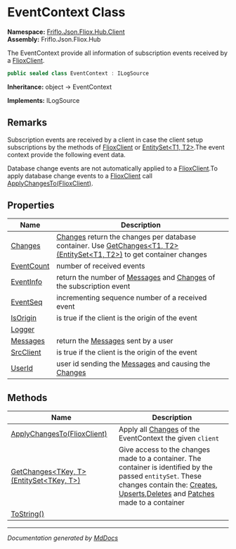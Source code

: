 ﻿<!--  
  <auto-generated>   
    The contents of this file were generated by a tool.  
    Changes to this file may be list if the file is regenerated  
  </auto-generated>   
-->

# EventContext Class

**Namespace:** [Friflo.Json.Fliox.Hub.Client](../index.md)  
**Assembly:** Friflo.Json.Fliox.Hub

The EventContext provide all information of subscription events received by a [FlioxClient](../FlioxClient/index.md).

```csharp
public sealed class EventContext : ILogSource
```

**Inheritance:** object → EventContext

**Implements:** ILogSource

## Remarks

Subscription events are received by a client in case the client setup subscriptions by the  methods of [FlioxClient](../FlioxClient/index.md) or [EntitySet\<T1, T2\>](../EntitySet-2/index.md).The event context provide the following event data.

Database change events are not automatically applied to a [FlioxClient](../FlioxClient/index.md).To apply database change events to a [FlioxClient](../FlioxClient/index.md) call [ApplyChangesTo(FlioxClient)](methods/ApplyChangesTo.md).

## Properties

| Name                                   | Description                                                                                                                                                                               |
| -------------------------------------- | ----------------------------------------------------------------------------------------------------------------------------------------------------------------------------------------- |
| [Changes](properties/Changes.md)       | [Changes](properties/Changes.md) return the changes per database container.             Use [GetChanges\<T1, T2\>(EntitySet\<T1, T2\>)](methods/GetChanges.md) to get  container changes  |
| [EventCount](properties/EventCount.md) |  number of received events                                                                                                                                                                |
| [EventInfo](properties/EventInfo.md)   |  return the number of [Messages](properties/Messages.md) and [Changes](properties/Changes.md) of the subscription event                                                                   |
| [EventSeq](properties/EventSeq.md)     |  incrementing sequence number of a received event                                                                                                                                         |
| [IsOrigin](properties/IsOrigin.md)     |  is true if the client is the origin of the event                                                                                                                                         |
| [Logger](properties/Logger.md)         |                                                                                                                                                                                           |
| [Messages](properties/Messages.md)     |  return the [Messages](properties/Messages.md) sent by a user                                                                                                                             |
| [SrcClient](properties/SrcClient.md)   |  is true if the client is the origin of the event                                                                                                                                         |
| [UserId](properties/UserId.md)         |  user id sending the [Messages](properties/Messages.md) and causing the [Changes](properties/Changes.md)                                                                                  |

## Methods

| Name                                                                 | Description                                                                                                                                                                                                                                                                                                                                         |
| -------------------------------------------------------------------- | --------------------------------------------------------------------------------------------------------------------------------------------------------------------------------------------------------------------------------------------------------------------------------------------------------------------------------------------------- |
| [ApplyChangesTo(FlioxClient)](methods/ApplyChangesTo.md)             |  Apply all [Changes](properties/Changes.md) of the EventContext the given `client`                                                                                                                                                                                                                                                                  |
| [GetChanges\<TKey, T\>(EntitySet\<TKey, T\>)](methods/GetChanges.md) | Give  access to the changes made to a container. The container is identified by the passed `entitySet`. These changes contain the: [Creates](../Changes-2/properties/Creates.md), [Upserts](../Changes-2/properties/Upserts.md),[Deletes](../Changes-2/properties/Deletes.md) and [Patches](../Changes-2/properties/Patches.md) made to a container |
| [ToString()](methods/ToString.md)                                    |                                                                                                                                                                                                                                                                                                                                                     |

___

*Documentation generated by [MdDocs](https://github.com/ap0llo/mddocs)*
